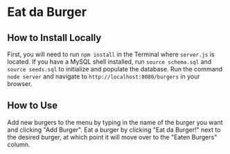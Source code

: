 # Eat da Burger

## How to Install Locally
First, you will need to run `npm install` in the Terminal where `server.js` is located. If you have a MySQL shell installed, run `source schema.sql` and `source seeds.sql` to initialize and populate the database. Run the command `node server` and navigate to `http://localhost:8080/burgers` in your browser.

## How to Use
Add new burgers to the menu by typing in the name of the burger you want and clicking "Add Burger". Eat a burger by clicking "Eat da Burger!" next to the desired burger, at which point it will move over to the "Eaten Burgers" column.